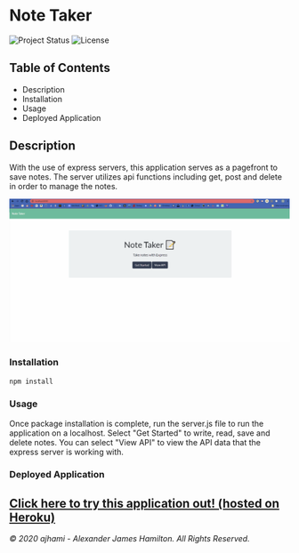 # Note Taker

![Project Status](https://img.shields.io/badge/status-ready-green)
![License](https://img.shields.io/badge/License-mit-blue)

## Table of Contents
- Description
- Installation
- Usage
- Deployed Application


## Description
With the use of express servers, this application serves as a pagefront to save notes. The server utilizes api functions including get, post and delete in order to manage the notes.

![application gif](https://github.com/ajhami/note_taker/blob/master/public/assets/images/notetaker.gif)

### Installation
```git
npm install
```

### Usage
Once package installation is complete, run the server.js file to run the application on a localhost. Select "Get Started" to write, read, save and delete notes. You can select "View API" to view the API data that the express server is working with.

### Deployed Application
## [Click here to try this application out! (hosted on Heroku)](https://pacific-scrubland-39602.herokuapp.com)


*© 2020 ajhami - Alexander James Hamilton. All Rights Reserved.*
